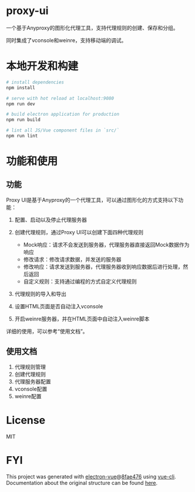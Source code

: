 # proxy-ui

一个基于Anyproxy的图形化代理工具，支持代理规则的创建、保存和分组。

同时集成了vconsole和weinre，支持移动端的调试。


# 本地开发和构建

``` bash
# install dependencies
npm install

# serve with hot reload at localhost:9080
npm run dev

# build electron application for production
npm run build

# lint all JS/Vue component files in `src/`
npm run lint

```

# 功能和使用


## 功能

Proxy UI是基于Anyproxy的一个代理工具，可以通过图形化的方式支持以下功能：

1. 配置、启动以及停止代理服务器
2. 创建代理规则，通过Proxy UI可以创建下面四种代理规则

    - Mock响应：请求不会发送到服务器，代理服务器直接返回Mock数据作为响应
    - 修改请求：修改请求数据，并发送的服务器
    - 修改响应：请求发送到服务器，代理服务器收到响应数据后进行处理，然后返回
    - 自定义规则：支持通过编程的方式自定义代理规则

3. 代理规则的导入和导出
4. 设置HTML页面是否自动注入vconsole
5. 开启weinre服务器，并在HTML页面中自动注入weinre脚本

详细的使用，可以参考“使用文档”。


## 使用文档

1. 代理规则管理
2. 创建代理规则
3. 代理服务器配置
4. vconsole配置
5. weinre配置


# License

MIT


# FYI

This project was generated with [electron-vue](https://github.com/SimulatedGREG/electron-vue)@[8fae476](https://github.com/SimulatedGREG/electron-vue/tree/8fae4763e9d225d3691b627e83b9e09b56f6c935) using [vue-cli](https://github.com/vuejs/vue-cli). Documentation about the original structure can be found [here](https://simulatedgreg.gitbooks.io/electron-vue/content/index.html).
